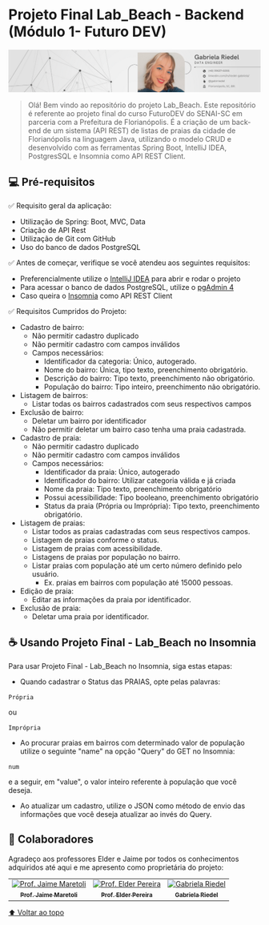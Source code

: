 # Projeto Final Lab_Beach - Backend (Módulo 1- Futuro DEV)

<img src="imagem1-readme.png" alt="imagem 1">

> Olá! Bem vindo ao repositório do projeto Lab_Beach. Este repositório é referente ao projeto final do curso FuturoDEV do SENAI-SC em parceria com a Prefeitura de Florianópolis. É a criação de um back-end de um sistema (API REST) de listas de praias da cidade de Florianópolis na linguagem Java, utilizando o modelo CRUD e desenvolvido com as ferramentas Spring Boot, IntelliJ IDEA, PostgresSQL e Insomnia como API REST Client.

## 💻 Pré-requisitos

:white_check_mark: Requisito geral da aplicação:

- Utilização de Spring: Boot, MVC, Data
- Criação de API Rest
- Utilização de Git com GitHub
- Uso do banco de dados PostgreSQL

:white_check_mark: Antes de começar, verifique se você atendeu aos seguintes requisitos:
<!---Estes são apenas requisitos de exemplo. Adicionar, duplicar ou remover conforme necessário--->
* Preferencialmente utilize o [IntelliJ IDEA](https://www.jetbrains.com/pt-br/idea/) para abrir e rodar o projeto
* Para acessar o banco de dados PostgreSQL, utilize o [pgAdmin 4](https://www.pgadmin.org/download/)
* Caso queira o [Insomnia](https://insomnia.rest/download) como API REST Client

:white_check_mark: Requisitos Cumpridos do Projeto:
- Cadastro de bairro:
    - Não permitir cadastro duplicado
    - Não permitir cadastro com campos inválidos
    - Campos necessários:
        - Identificador da categoria: Único, autogerado.
        - Nome do bairro: Única, tipo texto, preenchimento obrigatório.
        - Descrição do bairro: Tipo texto, preenchimento não obrigatório.
        - População do bairro: Tipo inteiro, preenchimento não obrigatório.
- Listagem de bairros:
    - Listar todas os bairros cadastrados com seus respectivos campos
- Exclusão de bairro:
    - Deletar um bairro por identificador
    - Não permitir deletar um bairro caso tenha uma praia cadastrada.
- Cadastro de praia:
    - Não permitir cadastro duplicado
    - Não permitir cadastro com campos inválidos
    - Campos necessários:
        - Identificador da praia: Único, autogerado
        - Identificador do bairro: Utilizar categoria válida e já criada
        - Nome da praia: Tipo texto, preenchimento obrigatório
        - Possui acessibilidade: Tipo booleano, preenchimento obrigatório
        - Status da praia (Própria ou Imprópria): Tipo texto, preenchimento obrigatório.
- Listagem de praias:
    - Listar todos as praias cadastradas com seus respectivos campos.
    - Listagem de praias conforme o status.
    - Listagem de praias com acessibilidade.
    - Listagens de praias por população no bairro.
    - Listar praias com população até um certo número definido pelo usuário.
        - Ex. praias em bairros com população até 15000 pessoas.
- Edição de praia:
    - Editar as informações da praia por identificador.
- Exclusão de praia:
    - Deletar uma praia por identificador.


## ☕ Usando Projeto Final - Lab_Beach no Insomnia

Para usar Projeto Final - Lab_Beach no Insomnia, siga estas etapas:
- Quando cadastrar o Status das PRAIAS, opte pelas palavras:  
```
Própria
```
ou
```
Imprópria
```
- Ao procurar praias em bairros com determinado valor de população utilize o seguinte "name" na opção "Query" do GET no Insomnia:
```
num
```
e a seguir, em "value", o valor inteiro referente à população que você deseja.

- Ao atualizar um cadastro, utilize o JSON como método de envio das informações que você deseja atualizar ao invés do Query.
## 🤝 Colaboradores

Agradeço aos professores Elder e Jaime por todos os conhecimentos adquiridos até aqui e me apresento como proprietária do projeto:

<table>
  <tr>
    <td align="center">
      <a href="#">
        <img src="https://avatars.githubusercontent.com/u/12567465?v=4" width="100px;" alt="Prof. Jaime Maretoli"/><br>
        <sub>
          <b>Prof. Jaime Maretoli</b>
        </sub>
      </a>
    </td>
    <td align="center">
      <a href="#">
        <img src="https://avatars.githubusercontent.com/u/8507840?v=4" width="100px;" alt="Prof. Elder Pereira"/><br>
        <sub>
          <b>Prof. Elder Pereira</b>
        </sub>
      </a>
    </td>
    <td align="center">
      <a href="#">
        <img src="https://avatars.githubusercontent.com/u/112433872?v=4" width="100px;" alt="Gabriela Riedel"/><br>
        <sub>
          <b>Gabriela Riedel</b>
        </sub>
      </a>
    </td>
  </tr>
</table>


[⬆ Voltar ao topo](Riedel-Gabriela/Lab_Beach-Backend)<br>
